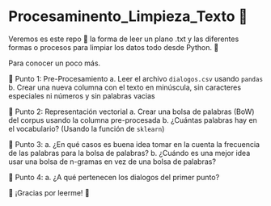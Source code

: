 # Procesaminento_Limpieza_Texto 🤗

Veremos es este repo 🍚 la forma de leer un plano .txt y las diferentes formas o procesos para limpiar los datos todo desde Python. 🐍

Para conocer un poco más.

🧠 Punto 1: Pre-Procesamiento
a. Leer el archivo `dialogos.csv` usando `pandas`
b. Crear una nueva columna con el texto en minúscula, sin caracteres especiales ni números y sin palabras vacias

🧠 Punto 2: Representación vectorial
a. Crear una bolsa de palabras (BoW) del corpus usando la columna pre-procesada
b. ¿Cuántas palabras hay en el vocabulario? (Usando la función de `sklearn`)

🧠 Punto 3:
a. ¿En qué casos es buena idea tomar en la cuenta la frecuencia de las palabras para la bolsa de palabras?
b. ¿Cuándo es una mejor idea usar una bolsa de n-gramas en vez de una bolsa de palabras?

🧠 Punto 4:
a. ¿A qué pertenecen los dialogos del primer punto? 


🦉 ¡Gracias por leerme! 🦉
